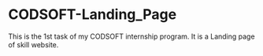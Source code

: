 # CODSOFT-Landing_Page
This is the 1st task of my CODSOFT internship program. It is a Landing page of skill website.
